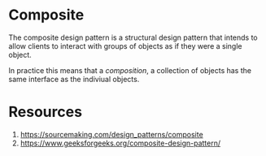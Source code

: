 # Composite
The composite design pattern is a structural design pattern that intends to allow clients to interact with
groups of objects as if they were a single object.

In practice this means that a _composition_, a collection of objects has the same interface as the indiviual
objects.

# Resources
1. https://sourcemaking.com/design_patterns/composite
2. https://www.geeksforgeeks.org/composite-design-pattern/